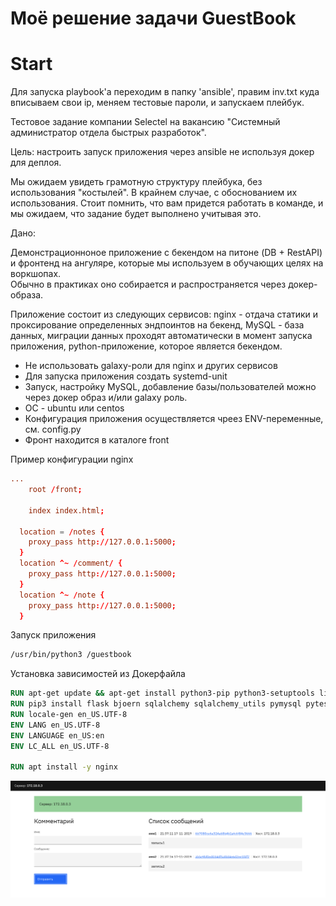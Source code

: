 # Моё решение задачи GuestBook

# Start

Для запуска playbook'а переходим в папку 'ansible', правим inv.txt куда вписываем свои ip, меняем тестовые пароли, и запускаем плейбук.

Тестовое задание компании Selectel на вакансию "Системный администратор отдела быстрых разработок". 

Цель: настроить запуск приложения через ansible не используя докер для деплоя.

Мы ожидаем увидеть грамотную структуру плейбука, без использования "костылей". В крайнем случае, с обоснованием их использования.  Стоит помнить, что вам придется работать в команде, и мы ожидаем, что задание будет выполнено учитывая это. 


Дано:

Демонстрационноное приложение с бекендом на питоне (DB + RestAPI) и фронтенд на ангуляре, которые мы используем в обучающих целях на воркшопах.  
Обычно в практиках оно собирается и распространяется через докер-образа.

Приложение состоит из следующих сервисов:  nginx - отдача статики и проксирование определенных эндпоинтов на бекенд, MySQL - база данных, миграции данных проходят автоматически в момент запуска приложения, python-приложение, которое является бекендом.

- Не использовать galaxy-роли для nginx и других сервисов
- Для запуска приложения создать systemd-unit
- Запуск, настройку MySQL, добавление базы/пользователей можно через докер образ и/или galaxy роль.
- ОС - ubuntu или centos
- Конфигурация приложения осуществляется чреез ENV-переменные, см. config.py
- Фронт находится в каталоге front

Пример конфигурации nginx
```conf
...
	root /front;

	index index.html;

  location = /notes {
    proxy_pass http://127.0.0.1:5000;
  }
  location ^~ /comment/ {
    proxy_pass http://127.0.0.1:5000;
  }
  location ^~ /note {
    proxy_pass http://127.0.0.1:5000;
  }
```

Запуск приложения
```bash
/usr/bin/python3 /guestbook
```

Установка зависимостей из Докерфайла
```Dockerfile
RUN apt-get update && apt-get install python3-pip python3-setuptools libev-dev locales -y
RUN pip3 install flask bjoern sqlalchemy sqlalchemy_utils pymysql pytest cryptography
RUN locale-gen en_US.UTF-8
ENV LANG en_US.UTF-8
ENV LANGUAGE en_US:en
ENV LC_ALL en_US.UTF-8

RUN apt install -y nginx
```
![](2019-11-18-00-37-30.png)

